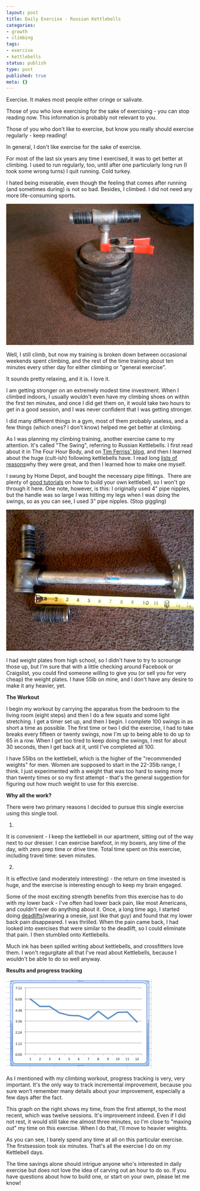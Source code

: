 ```yaml
---
layout: post
title: Daily Exercise - Russian Kettlebells
categories:
- growth
- climbing
tags:
- exercise
- kettlebells
status: publish
type: post
published: true
meta: {}
---
```




Exercise. It makes most people either cringe or salivate.



Those of you who love exercising for the sake of exercising - you can stop reading now. This information is probably not relevant to you.



Those of you who don't like to exercise, but know you really 
should exercise regularly - keep reading!



In general, I don't like exercise for the sake of exercise.



For most of the last six years any time I exercised, it was to get better at climbing. I used to run regularly, too, until after one particularly long run (I took some wrong turns) I quit running. Cold turkey.



I hated being miserable, even though the feeling that comes after running (and sometimes during) is not so bad. Besides, I climbed. I did not need any more life-consuming sports.


      
[![](/squarespace_images/static_556694eee4b0f4ca9cd56729_56035dbbe4b07ebf58d79d16_5586fe4fe4b0278244ce9f71_1434910432064_pic-05062013-005.jpg_)](http://static1.squarespace.com/static/556694eee4b0f4ca9cd56729/56035dbbe4b07ebf58d79d16/5586fe4fe4b0278244ce9f71/1434910432064/pic-05062013-005.jpg)




Well, I still climb, but now my training is broken down between occasional weekends spent climbing, and the rest of the time training about ten minutes every other day for either climbing or "general exercise".



It sounds pretty relaxing, and it is. I love it.



I am getting stronger on an extremely modest time investment. When I climbed indoors, I usually wouldn't even have my climbing shoes on within the first ten minutes, and once I did get them on, it would take two hours to get in a good session, 
and I was never confident that I was getting stronger.



I did many different things in a gym, most of them probably useless, and a few things (which ones? I don't know) helped me get better at climbing.



As I was planning my climbing training, another exercise came to my attention. It's called "The Swing", referring to Russian Kettlebells. I first read about it in 
The Four Hour Body, and on 
[Tim Ferriss' blog](http://fourhourworkweek.com/2011/01/08/kettlebell-swing/), and then I learned about the huge (cult-ish) following kettlebells have. I read long 
[lists of reasons](http://www.riversidekettlebells.com/2009/03/top-10-benefits-of-kettlebell-training.html)why they were great, and then I learned how to make one myself.



I swung by Home Depot, and bought the necessary pipe fittings.  There are plenty of 
[good tutorials](http://www.youtube.com/watch?v=Zq9Yxn5a9D8) on how to build your own kettlebell, so I won't go through it here. One note, however, is this: I originally used 4" pipe nipples, but the handle was so large I was hitting my legs when I was doing the swings, so as you can see, I used 3" pipe nipples. (Stop giggling)


      
[![](/squarespace_images/static_556694eee4b0f4ca9cd56729_56035dbbe4b07ebf58d79d16_5586fe4fe4b0278244ce9f74_1434910432154_pic-05062013-010.jpg_)](http://static1.squarespace.com/static/556694eee4b0f4ca9cd56729/56035dbbe4b07ebf58d79d16/5586fe4fe4b0278244ce9f74/1434910432154/pic-05062013-010.jpg)




I had weight plates from high school, so I didn't have to try to scrounge those up, but I'm sure that with a little checking around Facebook or Craigslist, you could find someone willing to give you (or sell you for very cheap) the weight plates. I have 55lb on mine, and I don't have any desire to make it any heavier, yet.



**The Workout**



I begin my workout by carrying the apparatus from the bedroom to the living room (eight steps) and then I do a few squats and some light stretching. I get a timer set up, and then I begin. I complete 100 swings in as short a time as possible. The first time or two I did the exercise, I had to take breaks every fifteen or twenty swings, now I'm up to being able to do up to 65 in a row. When I get too tired to keep doing the swings, I rest for about 30 seconds, then I get back at it, until I've completed all 100.



I have 55lbs on the kettlebell, which is the higher of the "recommended weights" for men. Women are supposed to start in the 22-35lb range, I think. I just experimented with a weight that was too hard to swing more than twenty times or so my first attempt - that's the general suggestion for figuring out how much weight to use for this exercise.



**Why all the work?**



There were two primary reasons I decided to pursue this single exercise using this single tool.



1. 
It is convenient - I keep the kettlebell in our apartment, sitting out of the way next to our dresser. I can exercise barefoot, in my boxers, any time of the day, with zero prep time or drive time. Total time spent on this exercise, including travel time: seven minutes.



2.
It is effective (and moderately interesting) - the return on time invested is huge, and the exercise is interesting enough to keep my brain engaged.



Some of the most exciting strength benefits from this exercise has to do with my lower back - I've often had lower back pain, like most Americans, and couldn't ever do anything about it. Once, a long time ago, I started doing 
[deadlifts](http://en.wikipedia.org/wiki/Deadlift)(wearing a onesie, just like that guy) and found that my lower back pain disappeared. I was thrilled. When the pain came back, I had looked into exercises that were similar to the deadlift, so I could eliminate that pain. I then stumbled onto Kettlebells.



Much ink has been spilled writing about kettlebells, and crossfitters love them. I won't regurgitate all that I've read about Kettlebells, because I wouldn't be able to do so well anyway.



**Results and progress tracking**


      
[![](/squarespace_images/static_556694eee4b0f4ca9cd56729_56035dbbe4b07ebf58d79d16_5586fe4fe4b0278244ce9f7a_1434910431074_screenshot_5_9_13_7_51_am.jpg_)](http://static1.squarespace.com/static/556694eee4b0f4ca9cd56729/56035dbbe4b07ebf58d79d16/5586fe4fe4b0278244ce9f7a/1434910431074/screenshot_5_9_13_7_51_am.jpg)




As I mentioned with my climbing workout, progress tracking is very, very important. It's the only way to track incremental improvement, because you sure won't remember many details about your improvement, especially a few days after the fact.



This graph on the right shows my time, from the first attempt, to the most recent, which was twelve sessions. It's improvement indeed. Even if I did not rest, it would still take me almost three minutes, so I'm close to "maxing out" my time on this exercise. When I do that, I'll move to heavier weights.



As you can see, I barely spend any time at all on this particular exercise. The 
firstsession took six minutes. That's all the exercise I do on my Kettlebell days.



The time savings alone should intrigue anyone who's interested in daily exercise but does not love the idea of carving out an hour to do so. If you have questions about how to build one, or start on your own, please let me know!
